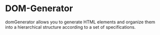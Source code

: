 # DOM-Generator
domGenerator allows you to generate HTML elements and organize them into a hierarchical structure according to a set of specifications. 
